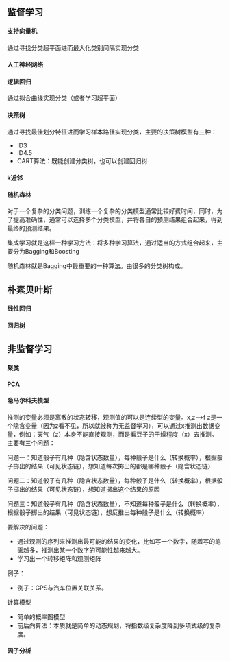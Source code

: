 ## 监督学习
#### 支持向量机
通过寻找分类超平面进而最大化类别间隔实现分类
#### 人工神经网络
#### 逻辑回归
通过拟合曲线实现分类（或者学习超平面）
#### 决策树
通过寻找最佳划分特征进而学习样本路径实现分类，主要的决策树模型有三种：
- ID3
- ID4.5
- CART算法：既能创建分类树，也可以创建回归树


#### k近邻
#### 随机森林
对于一个复杂的分类问题，训练一个复杂的分类模型通常比较好费时间，同时，为了提高准确性，通常可以选择多个分类模型，并将各自的预测结果组合起来，得到最终的预测结果。

集成学习就是这样一种学习方法：将多种学习算法，通过适当的方式组合起来，主要分为Bagging和Boosting

随机森林就是Bagging中最重要的一种算法。由很多的分类树构成。
## 朴素贝叶斯
#### 线性回归
#### 回归树
## 非监督学习
#### 聚类
#### PCA
#### 隐马尔科夫模型
推测的变量必须是离散的状态转移，观测值的可以是连续型的变量。x,z-->f z是一个隐含变量（因为z看不见，所以就被称为无监督学习），可以通过x推测出数据变量，例如：天气（z）本身不能直接观测，而是看豆子的干燥程度（x）去推测。
主要有三个问题：

问题一：知道骰子有几种（隐含状态数量），每种骰子是什么（转换概率），根据骰子掷出的结果（可见状态链），想知道每次掷出的都是哪种骰子（隐含状态链）

问题二：知道骰子有几种（隐含状态数量），每种骰子是什么（转换概率），根据骰子掷出的结果（可见状态链），想知道掷出这个结果的原因

问题三：知道骰子有几种（隐含状态数量），不知道每种骰子是什么（转换概率），根据骰子掷出的结果（可见状态链），想反推出每种骰子是什么（转换概率）

要解决的问题：
- 通过观测的序列来推测出最可能的结果的变化，比如写一个数字，随着写的笔画越多，推测出某一个数字的可能性越来越大。
- 学习出一个转移矩阵和观测矩阵

例子：
- 例子：GPS与汽车位置关联关系。

计算模型
- 简单的概率图模型
- 前后向算法：本质就是简单的动态规划，将指数级复杂度降到多项式级的复杂度。
#### 因子分析

